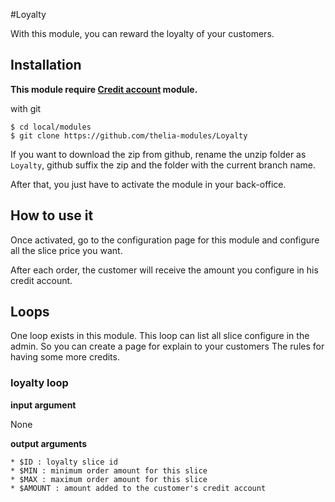 #Loyalty

With this module, you can reward the loyalty of your customers.

## Installation

**This module require [Credit account](https://github.com/thelia-modules/CreditAccount) module.**

with git

```
$ cd local/modules
$ git clone https://github.com/thelia-modules/Loyalty
```

If you want to download the zip from github, rename the unzip folder as ```Loyalty```, github suffix the zip and the folder with the current branch name.

After that, you just have to activate the module in your back-office.

## How to use it

Once activated, go to the configuration page for this module and configure all the slice price you want.

After each order, the customer will receive the amount you configure in his credit account.

## Loops

One loop exists in this module. This loop can list all slice configure in the admin. So you can create a page for explain to your customers
The rules for having some more credits.

### loyalty loop

**input argument**

None

**output arguments**

    * $ID : loyalty slice id
    * $MIN : minimum order amount for this slice
    * $MAX : maximum order amount for this slice
    * $AMOUNT : amount added to the customer's credit account



